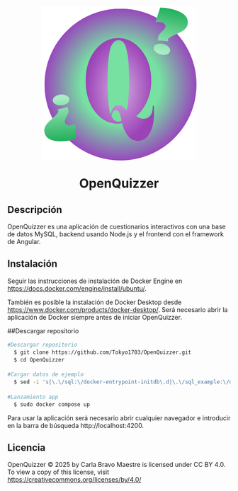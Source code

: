 <h1 align="center">
  <a href="[https://github.com/Tokyo1703/OpenQuizzer]">
    <picture>
    <img alt="Logo OpenQuizzer" src="Front/public/img/Logo.png" width="350">
    </picture>
  </a>
  
  OpenQuizzer
</h1>


## Descripción
OpenQuizzer es una aplicación de cuestionarios interactivos con una base de datos MySQL, backend usando Node.js y el frontend con el framework de Angular.



## Instalación
Seguir las instrucciones de instalación de Docker Engine en https://docs.docker.com/engine/install/ubuntu/.

También es posible la instalación de Docker Desktop desde https://www.docker.com/products/docker-desktop/. Será necesario abrir la aplicación de Docker siempre antes de iniciar OpenQuizzer.

##Descargar repositorio
```sh
#Descargar repositorio
  $ git clone https://github.com/Tokyo1703/OpenQuizzer.git
  $ cd OpenQuizzer

#Cargar datos de ejemplo
  $ sed -i 's|\.\/sql:\/docker-entrypoint-initdb\.d|\.\/sql_example:\/docker-entrypoint-initdb\.d|' docker-compose.yaml

#Lanzamiento app
  $ sudo docker compose up

```
Para usar la aplicación será necesario abrir cualquier navegador e introducir en la barra de búsqueda http://localhost:4200.



## Licencia
OpenQuizzer © 2025 by Carla Bravo Maestre is licensed under CC BY 4.0. To view a copy of this license, visit https://creativecommons.org/licenses/by/4.0/
